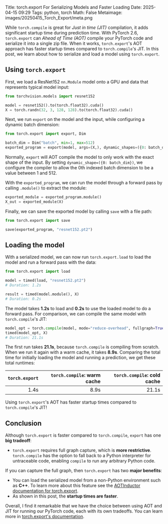 Title: torch.export For Serializing Models and Faster Loading
Date: 2025-04-15 09:29
Tags: python, torch
Math: False
Metaimage: images/20250415_Torch_Export/meta.png

<!-- Metaimage code
from torch.export import export, save, load, Dim

batch_dim = Dim("batch", min=1, max=512)
exported_program = export(model, args=(X,), dynamic_shapes=({0: batch_dim}))

save(exported_program, "my_model.pt2")
loaded_model = load("my_model.pt2")
 -->

While `torch.compile` is great for *Just in time (JIT)* compilation, it adds significant startup time during prediction time. With PyTorch 2.6, `torch.export` can *Ahead of Time (AOT)* compile your PyTorch code and serialize it into a single zip file. When it works, `torch.export`'s AOT approach has faster startup times compared to `torch.compile`'s JIT. In this post, we learn about how to serialize and load a model using `torch.export`.

## Using `torch.export`

First, we load a ResNet152 `nn.Module` model onto a GPU and data that represents typical model input:

```python
from torchvision.models import resnet152

model = resnet152().to(torch.float32).cuda()
X = torch.randn(32, 3, 128, 128).to(torch.float32).cuda()
```

Next, we run `export` on the model and the input, while configuring a dynamic batch dimension:

```python
from torch.export import export, Dim

batch_dim = Dim("batch", min=1, max=512)
exported_program = export(model, args=(X,), dynamic_shapes=({0: batch_dim}))
```

Normally, `export` will AOT compile the model to only work with the exact shape of the input. By setting `dynamic_shape=({0: batch_dim})`, we configure the compiler to allow the 0th indexed batch dimension to be a value between 1 and 512.

With the `exported_program`, we can run the model through a forward pass by calling `.module()` to extract the module:

```python
exported_module = exported_program.module()
X_out = exported_module(X)
```

Finally, we can save the exported model by calling `save` with a file path:

```python
from torch.export import save

save(exported_program, "resnet152.pt2")
```

## Loading the model

With a serialized model, we can now run `torch.export.load` to load the model and run a forward pass with the data:

```python
from torch.export import load

model = timed(load, "resnet152.pt2")
# Duration: 1.2s

result = timed(model.module(), X)
# Duration: 0.2s
```

The model takes **1.2s** to load and **0.2s** to use the loaded model to do a forward pass. For comparison, we can compile the same model with `torch.compile`'s JIT:

```python
model_opt = torch.compile(model, mode="reduce-overhead", fullgraph=True)
timed(model_opt, X)
# Duration: 21.1s
```

The first run takes **21.1s**, because `torch.compile` is compiling from scratch. When we run it again with a warm cache, it takes **8.9s**. Comparing the total time for initially loading the model and running a prediction, we get these total runtimes:


| `torch.export` | `torch.compile`: warm cache | `torch.compile`: cold cache |
| -------------: | --------------------------: | --------------------------: |
|           1.4s |                        8.9s |                       21.1s |

Using `torch.export`'s AOT has faster startup times compared to `torch.compile`'s JIT!

## Conclusion

Although `torch.export` is faster compared to `torch.compile`, `export` has one **big tradeoff**:

- `torch.export` requires full graph capture, which is **more restrictive**. `torch.compile` has the option to fall back to a Python interpreter for untraceable code, enabling `compile` to run any arbitrary Python code.

If you can capture the full graph, then `torch.export` has two **major benefits**:

- You can load the serialized model from a non-Python environment such as **C++**. To learn more about this feature see the [AOTInductor documentation for torch.export](https://pytorch.org/docs/main/torch.compiler_aot_inductor.html).
- As shown in this post, the **startup times are faster**.

Overall, I find it remarkable that we have the choice between using AOT and JIT for running our PyTorch code, each with its own tradeoffs. You can learn more in [torch.export's documentation](https://pytorch.org/docs/stable/export.html).
